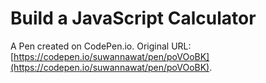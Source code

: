 # Build a JavaScript Calculator

A Pen created on CodePen.io. Original URL: [https://codepen.io/suwannawat/pen/poVOoBK](https://codepen.io/suwannawat/pen/poVOoBK).

